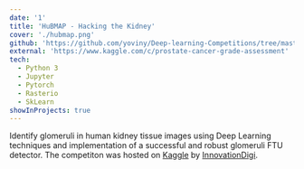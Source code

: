 ```yaml
---
date: '1'
title: 'HuBMAP - Hacking the Kidney'
cover: './hubmap.png'
github: 'https://github.com/yoviny/Deep-learning-Competitions/tree/master/HuBMAP%20-%20Hacking%20the%20Kidney'
external: 'https://www.kaggle.com/c/prostate-cancer-grade-assessment'
tech:
  - Python 3
  - Jupyter
  - Pytorch
  - Rasterio
  - SkLearn
showInProjects: true
---
```


Identify glomeruli in human kidney tissue images using Deep Learning techniques and implementation of a successful and robust glomeruli FTU detector. The competiton was hosted on [Kaggle](https://www.kaggle.com/c/hubmap-kidney-segmentation) by [InnovationDigi](https://innovationdigi.com/hubmap-hackathon/).
